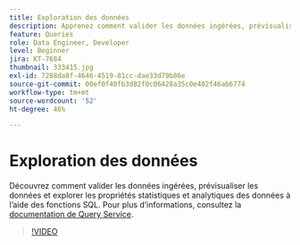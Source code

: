 ```yaml
---
title: Exploration des données
description: Apprenez comment valider les données ingérées, prévisualiser les données et explorer les propriétés statistiques et analytiques des données à lʼaide des fonctions SQL.
feature: Queries
role: Data Engineer, Developer
level: Beginner
jira: KT-7684
thumbnail: 333415.jpg
exl-id: 7288da8f-4646-4519-81cc-dae33d79b86e
source-git-commit: 00ef0f40fb3d82f0c06428a35c0e402f46ab6774
workflow-type: tm+mt
source-wordcount: '52'
ht-degree: 46%

---
```


# Exploration des données

Découvrez comment valider les données ingérées, prévisualiser les données et explorer les propriétés statistiques et analytiques des données à l’aide des fonctions SQL. Pour plus d’informations, consultez la [documentation de Query Service](https://experienceleague.adobe.com/docs/experience-platform/query/home.html?lang=fr).

>[!VIDEO](https://video.tv.adobe.com/v/333415?learn=on)
